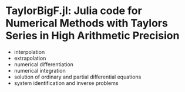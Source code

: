 # TaylorBigF.jl: Julia code for Numerical Methods with Taylors Series in High Arithmetic Precision

- interpolation
- extrapolation
- numerical differentiation
- numerical integration
- solution of ordinary and partial differential equations
- system identification and inverse problems
